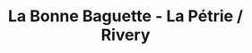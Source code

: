 ---
title: "La Bonne Baguette - La Pétrie / Rivery"
url: /rivery/la-bonne-baguette-la-petrie-rivery/
shop: boulangerie
---
